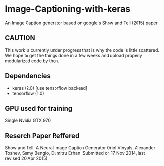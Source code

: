 # Image-Captioning-with-keras
An Image Caption generator based on google's Show and Tell (2015) paper

## CAUTION
This work is currently under progress that is why the code is little scattered. We hope to get the things done in a few weeks and upload
properly modularized code by then.

## Dependencies

- keras (2.0) [use tensorflow backend]
- tensorflow (1.0)

## GPU used for training

Single Nvidia GTX 970

## Reserch Paper Reffered

Show and Tell: A Neural Image Caption Generator
Oriol Vinyals, Alexander Toshev, Samy Bengio, Dumitru Erhan
(Submitted on 17 Nov 2014, last revised 20 Apr 2015)
